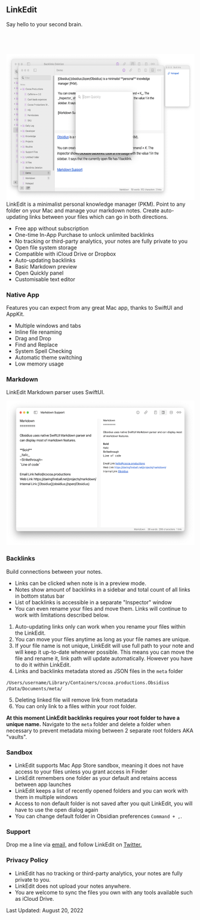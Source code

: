 <h2 class="appName">LinkEdit</h2>
<p class="hero">Say hello to your second brain.</p>

<a href="https://apps.apple.com/app/id1597510262" style="display:inline-block;overflow:hidden;background:url(images/mac-app-store.svg) no-repeat;width:165px;height:40px;" class="badge"></a>

<img src="/images/obsidius-promo.png" alt="Two LinkEdit windows showing open text files" style="width: 622px; height: 390px;">
<br>
LinkEdit is a minimalist personal knowledge manager (PKM). Point to any folder on your Mac and manage your markdown notes. Create auto-updating links between your files which can go in both directions. 

- Free app without subscription  
- One-time In-App Purchase to unlock unlimited backlinks
- No tracking or third-party analytics, your notes are fully private to you  
- Open file system storage   
- Compatible with iCloud Drive or Dropbox  
- Auto-updating backlinks  
- Basic Markdown preview  
- Open Quickly panel
- Customisable text editor  

<h3 id="privacy">Native App</h3>

Features you can expect from any great Mac app, thanks to SwiftUI and AppKit.

- Multiple windows and tabs
- Inline file renaming
- Drag and Drop
- Find and Replace
- System Spell Checking
- Automatic theme switching
- Low memory usage  

<h3 id="privacy">Markdown</h3>

LinkEdit Markdown parser uses SwiftUI.

<img src="/images/markdown.png" alt="Editor window with preview on a right showing markdown features" style="width: 535px; height: 386px;">

<h3>Backlinks</h3>

Build connections between your notes. 

- Links can be clicked when note is in a preview mode.
- Notes show amount of backlinks in a sidebar and total count of all links in bottom status bar
- List of backlinks is accessible in a separate "Inspector" window
- You can even rename your files and move them. Links will continue to work with  limitations described below.

1. Auto-updating links only can work when you rename your files within the LinkEdit.
2. You can move your files anytime as long as your file names are unique.
3. If your file name is not unique, LinkEdit will use full path to your note and will keep it up-to-date whenever possible. This means you can move the file and rename it, link path will update automatically. However you have to do it within LinkEdit.
4. Links and backlinks metadata stored as JSON files in the `meta` folder
```
/Users/username/Library/Containers/cocoa.productions.Obsidius
/Data/Documents/meta/
```
5. Deleting linked file will remove link from metadata
6. You can only link to a files within your root folder.

**At this moment LinkEdit backlinks requires your root folder to have a unique name.**
Navigate to the `meta` folder and delete a folder when necessary to prevent metadata mixing between 2 separate root folders AKA "vaults".

<h3>Sandbox</h3>

- LinkEdit supports Mac App Store sandbox, meaning it does not have access to your files unless you grant access in Finder
- LinkEdit remembers one folder as your default and retains access between app launches
- LinkEdit keeps a list of recently opened folders and you can work with them in multiple windows
- Access to non default folder is not saved after you quit LinkEdit, you will have to use the open dialog again
- You can change default folder in Obsidian preferences `Command + ,`.

<h3>Support</h3>

Drop me a line via [email,](https://www.cocoa.productions/support) and follow LinkEdit on [Twitter.](https://twitter.com/LinkEditApp)

<h3 id="privacy">Privacy Policy</h3>

- LinkEdit has no tracking or third-party analytics, your notes are fully private to you. 
- LinkEdit does not upload your notes anywhere. 
- You are welcome to sync the files you own with any tools available such as iCloud Drive.

Last Updated: August 20, 2022
